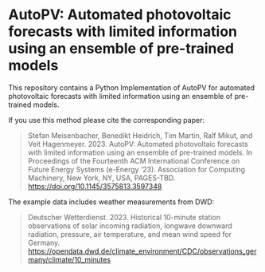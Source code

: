 # AutoPV: Automated photovoltaic forecasts with limited information using an ensemble of pre-trained models
This repository contains a Python Implementation of AutoPV for automated photovoltaic forecasts with limited information using an ensemble of pre-trained models.

If you use this method please cite the corresponding paper:
> Stefan Meisenbacher, Benedikt Heidrich, Tim Martin, Ralf Mikut, and Veit Hagenmeyer. 2023. AutoPV: Automated photovoltaic forecasts with limited information using an ensemble of pre-trained models. In Proceedings of the Fourteenth ACM International Conference on Future Energy Systems (e-Energy ’23). Association for Computing Machinery, New York, NY, USA, PAGES-TBD. https://doi.org/10.1145/3575813.3597348

The example data includes weather measurements from DWD:
> Deutscher Wetterdienst. 2023. Historical 10-minute station observations of solar incoming radiation, longwave downward radiation, pressure, air temperature, and mean wind speed for Germany. https://opendata.dwd.de/climate_environment/CDC/observations_germany/climate/10_minutes